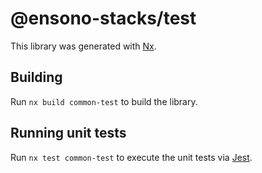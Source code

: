 # @ensono-stacks/test
 
This library was generated with [Nx](https://nx.dev).

## Building

Run `nx build common-test` to build the library.

## Running unit tests

Run `nx test common-test` to execute the unit tests via
[Jest](https://jestjs.io).
